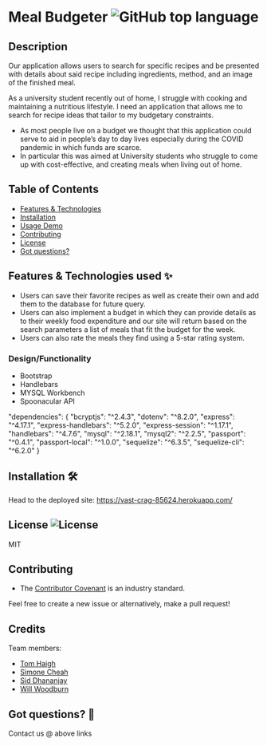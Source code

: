# Meal Budgeter ![GitHub top language](https://img.shields.io/github/languages/top/willwoodburn1/Group-Project-2)

## Description <!-- omit in toc -->

Our application allows users to search for specific recipes and be presented with details about said recipe including ingredients, method, and an image of the finished meal.

As a university student recently out of home, I struggle with cooking and maintaining a nutritious lifestyle. I need an application that allows me to search for recipe ideas that tailor to my budgetary constraints.

- As most people live on a budget we thought that this application could serve to aid in people’s day to day lives especially during the COVID pandemic in which funds are scarce.
- In particular this was aimed at University students who struggle to come up with cost-effective, and creating meals when living out of home.

## Table of Contents

- [Features & Technologies](#features--technologies-used-sparkles)
- [Installation](#installation-hammer_and_wrench)
- [Usage Demo](#usage-demo)
- [Contributing](#contributing)
- [License](#license-)
- [Got questions?](#got-questions-thinking)

## Features & Technologies used :sparkles:

- Users can save their favorite recipes as well as create their own and add them to the database for future query.
- Users can also implement a budget in which they can provide details as to their weekly food expenditure and our site will return based on the search parameters a list of meals that fit the budget for the week.
- Users can also rate the meals they find using a 5-star rating system.

### Design/Functionality
- Bootstrap
- Handlebars
- MYSQL Workbench
- Spoonacular API

"dependencies": {
    "bcryptjs": "^2.4.3",
    "dotenv": "^8.2.0",
    "express": "^4.17.1",
    "express-handlebars": "^5.2.0",
    "express-session": "^1.17.1",
    "handlebars": "^4.7.6",
    "mysql": "^2.18.1",
    "mysql2": "^2.2.5",
    "passport": "^0.4.1",
    "passport-local": "^1.0.0",
    "sequelize": "^6.3.5",
    "sequelize-cli": "^6.2.0"
  }

## Installation :hammer_and_wrench:

Head to the deployed site: https://vast-crag-85624.herokuapp.com/

## License ![License](https://img.shields.io/github/license/willwoodburn1/Group-Project-2)

MIT

## Contributing

- The [Contributor Covenant](https://www.contributor-covenant.org/) is an industry standard.

Feel free to create a new issue or alternatively, make a pull request!

## Credits

Team members:
- [Tom Haigh](https://github.com/Conanas)
- [Simone Cheah](https://github.com/smcheah)
- [Sid Dhananjay](https://github.com/sid-666)
- [Will Woodburn](https://github.com/willwoodburn1)

## Got questions? :thinking:

Contact us @ above links

